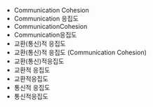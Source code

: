 ﻿- Communication Cohesion
- Communication 응집도
- CommunicationCohesion
- Communication응집도
- 교환(통신)적 응집도
- 교환(통신)적 응집도 (Communication Cohesion) 
- 교환(통신)적응집도
- 교환적 응집도
- 교환적응집도
- 통신적 응집도
- 통신적응집도
